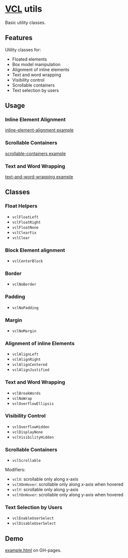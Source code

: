 # [VCL](https://vcl.github.io/) utils

Basic utility classes.

## Features

Utility classes for:

- Floated elements
- Box model manipulation
- Alignment of inline elements
- Text and word wrapping
- Visibility control
- Scrollable containers
- Text selection by users

## Usage

### Inline Element Alignment

[inline-element-alignment example](/demo/example-inline-element-alignment.html)

### Scrollable Containers

[scrollable-containers example](/demo/example-scrollable-containers.html)

### Text and Word Wrapping

[text-and-word-wrapping example](/demo/example-text-and-word-wrapping.html)

## Classes

### Float Helpers

- `vclFloatLeft`
- `vclFloatRight`
- `vclFloatNone`
- `vclClearFix`
- `vclClear`

### Block Element alignment

- `vclCenterBlock`

### Border

- `vclNoBorder`

### Padding

- `vclNoPadding`

### Margin

- `vclNoMargin`

### Alignment of inline Elements

- `vclAlignLeft`
- `vclAlignRight`
- `vclAlignCentered`
- `vclAlignJustified`

### Text and Word Wrapping

- `vclBreakWords`
- `vclNoWrap`
- `vclOverflowEllipsis`

### Visibility Control

- `vclOverflowHidden`
- `vclDisplayNone`
- `vclVisibilityHidden`

### Scrollable Containers

- `vclScrollable`

Modifiers:

- `vclX`: scrollable only along x-axis
- `vclXOnHover`: scrollable only along x-axis when hovered
- `vclY`: scrollable only along y-axis
- `vclYOnHover`: scrollable only along y-axis when hovered

### Text Selection by Users

- `vclEnableUserSelect`
- `vclDisableUserSelect`

## Demo

[example.html](/demo/example.html) on GH-pages.
